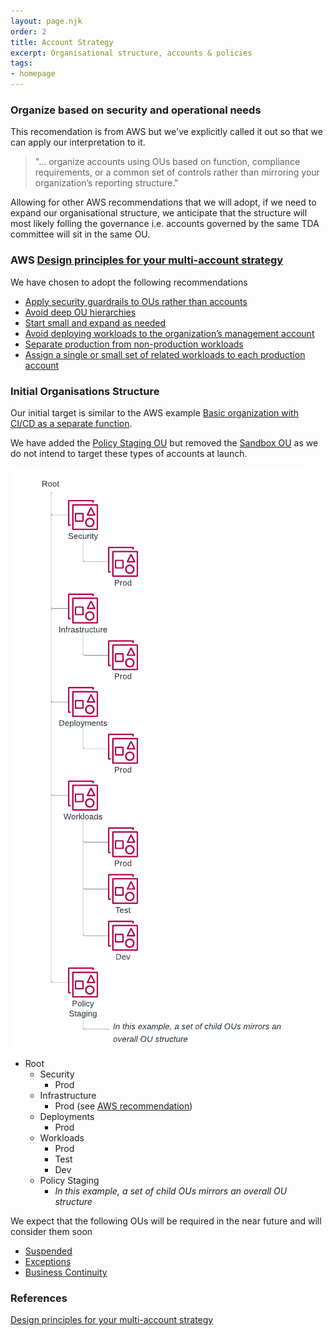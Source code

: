 ```yaml
---
layout: page.njk
order: 2
title: Account Strategy
excerpt: Organisational structure, accounts & policies
tags:
- homepage
---
```


### Organize based on security and operational needs
This recomendation is from AWS but we've explicitly called it out so that we can apply our interpretation to it.

>"... organize accounts using OUs based on function, compliance requirements, or a common set of controls rather than mirroring your organization’s reporting structure."

Allowing for other AWS recommendations that we will adopt, if we need to expand our organisational structure, we anticipate that the structure will most likely folling the governance i.e. accounts governed by the same TDA committee will sit in the same OU.
### AWS [Design principles for your multi-account strategy](https://docs.aws.amazon.com/whitepapers/latest/organizing-your-aws-environment/design-principles-for-your-multi-account-strategy.html)

We have chosen to adopt the following recommendations
* [Apply security guardrails to OUs rather than accounts](https://docs.aws.amazon.com/whitepapers/latest/organizing-your-aws-environment/design-principles-for-your-multi-account-strategy.html#apply-security-guardrails-to-ous-rather-than-accounts)
* [Avoid deep OU hierarchies](https://docs.aws.amazon.com/whitepapers/latest/organizing-your-aws-environment/design-principles-for-your-multi-account-strategy.html#avoid-deep-ou-hierarchies)
* [Start small and expand as needed](https://docs.aws.amazon.com/whitepapers/latest/organizing-your-aws-environment/design-principles-for-your-multi-account-strategy.html#start-small-and-expand-as-needed)
* [Avoid deploying workloads to the organization’s management account](https://docs.aws.amazon.com/whitepapers/latest/organizing-your-aws-environment/design-principles-for-your-multi-account-strategy.html#avoid-deploying-workloads-to-the-organizations-management-account)
* [Separate production from non-production workloads](https://docs.aws.amazon.com/whitepapers/latest/organizing-your-aws-environment/design-principles-for-your-multi-account-strategy.html#separate-production-from-non-production-workloads)
* [Assign a single or small set of related workloads to each production account](https://docs.aws.amazon.com/whitepapers/latest/organizing-your-aws-environment/design-principles-for-your-multi-account-strategy.html#assign-a-single-or-small-set-of-related-workloads-to-each-production-account)

### Initial Organisations Structure

Our initial target is similar to the AWS example [Basic organization with CI/CD as a separate function](https://docs.aws.amazon.com/whitepapers/latest/organizing-your-aws-environment/basic-organization.html#:~:text=with%20infrastructure%20services-,Basic%20organization%20with%20CI/CD%20as%20a%20separate%20function,-This%20example%20incorporates).

We have added the [Policy Staging OU](https://docs.aws.amazon.com/whitepapers/latest/organizing-your-aws-environment/policy-staging-ou.html) but removed the [Sandbox OU](https://docs.aws.amazon.com/whitepapers/latest/organizing-your-aws-environment/sandbox-ou.html) as we do not intend to target these types of accounts at launch.

![Organisation structure](../assets/images/Organisations.png)

<div class="no-presentation">

* Root
  * Security
    * Prod
  * Infrastructure
    * Prod (see [AWS recommendation](https://docs.aws.amazon.com/whitepapers/latest/organizing-your-aws-environment/infrastructure-ou-and-accounts.html#:~:text=In%20most%20cases,or%20Test%20OU%29.))
  * Deployments
    * Prod
  * Workloads
    * Prod
    * Test
    * Dev
  * Policy Staging
    * _In this example, a set of child OUs mirrors an overall OU structure_

</div>

We expect that the following OUs will be required in the near future and will consider them soon
  * [Suspended](https://docs.aws.amazon.com/whitepapers/latest/organizing-your-aws-environment/suspended-ou.html)
  * [Exceptions](https://docs.aws.amazon.com/whitepapers/latest/organizing-your-aws-environment/exceptions-ou.html)
  * [Business Continuity](https://docs.aws.amazon.com/whitepapers/latest/organizing-your-aws-environment/business-continuity-ou.html)

### References
[Design principles for your multi-account strategy](https://docs.aws.amazon.com/whitepapers/latest/organizing-your-aws-environment/design-principles-for-your-multi-account-strategy.html)
